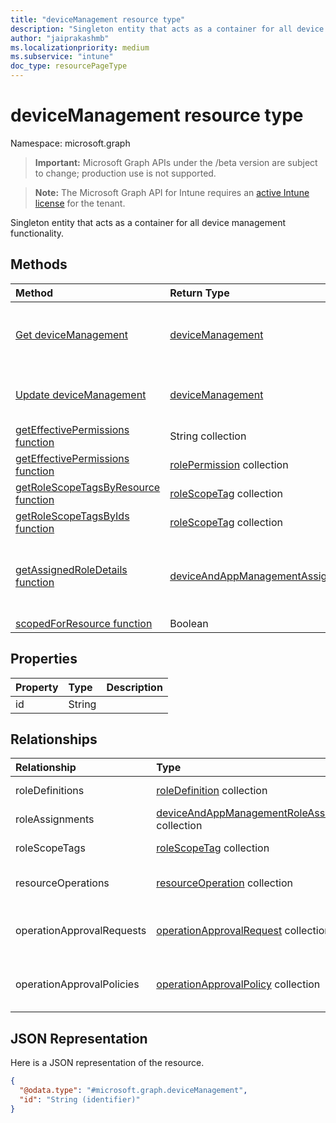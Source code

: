 ```yaml
---
title: "deviceManagement resource type"
description: "Singleton entity that acts as a container for all device management functionality."
author: "jaiprakashmb"
ms.localizationpriority: medium
ms.subservice: "intune"
doc_type: resourcePageType
---
```


# deviceManagement resource type

Namespace: microsoft.graph
> **Important:** Microsoft Graph APIs under the /beta version are subject to change; production use is not supported.

> **Note:** The Microsoft Graph API for Intune requires an [active Intune license](https://go.microsoft.com/fwlink/?linkid=839381) for the tenant.


Singleton entity that acts as a container for all device management functionality.

## Methods
|Method|Return Type|Description|
|:---|:---|:---|
|[Get deviceManagement](../api/intune-rbac-devicemanagement-get.md)|[deviceManagement](../resources/intune-rbac-devicemanagement.md)|Read properties and relationships of the [deviceManagement](../resources/intune-rbac-devicemanagement.md) object.|
|[Update deviceManagement](../api/intune-rbac-devicemanagement-update.md)|[deviceManagement](../resources/intune-rbac-devicemanagement.md)|Update the properties of a [deviceManagement](../resources/intune-rbac-devicemanagement.md) object.|
|[getEffectivePermissions function](../api/intune-rbac-devicemanagement-geteffectivepermissions.md)|String collection||
|[getEffectivePermissions function](../api/intune-rbac-devicemanagement-geteffectivepermissions.md)|[rolePermission](../resources/intune-rbac-rolepermission.md) collection||
|[getRoleScopeTagsByResource function](../api/intune-rbac-devicemanagement-getrolescopetagsbyresource.md)|[roleScopeTag](../resources/intune-rbac-rolescopetag.md) collection||
|[getRoleScopeTagsByIds function](../api/intune-rbac-devicemanagement-getrolescopetagsbyids.md)|[roleScopeTag](../resources/intune-rbac-rolescopetag.md) collection||
|[getAssignedRoleDetails function](../api/intune-rbac-devicemanagement-getassignedroledetails.md)|[deviceAndAppManagementAssignedRoleDetails](../resources/intune-rbac-deviceandappmanagementassignedroledetails.md)|Retrieves the assigned role definitions and role assignments of the currently authenticated user.|
|[scopedForResource function](../api/intune-rbac-devicemanagement-scopedforresource.md)|Boolean||

## Properties
|Property|Type|Description|
|:---|:---|:---|
|id|String||

## Relationships
|Relationship|Type|Description|
|:---|:---|:---|
|roleDefinitions|[roleDefinition](../resources/intune-rbac-roledefinition.md) collection|The Role Definitions.|
|roleAssignments|[deviceAndAppManagementRoleAssignment](../resources/intune-rbac-deviceandappmanagementroleassignment.md) collection|The Role Assignments.|
|roleScopeTags|[roleScopeTag](../resources/intune-rbac-rolescopetag.md) collection|The Role Scope Tags.|
|resourceOperations|[resourceOperation](../resources/intune-rbac-resourceoperation.md) collection|The Resource Operations.|
|operationApprovalRequests|[operationApprovalRequest](../resources/intune-rbac-operationapprovalrequest.md) collection|The Operation Approval Requests|
|operationApprovalPolicies|[operationApprovalPolicy](../resources/intune-rbac-operationapprovalpolicy.md) collection|The Operation Approval Policies|

## JSON Representation
Here is a JSON representation of the resource.
<!-- {
  "blockType": "resource",
  "keyProperty": "id",
  "@odata.type": "microsoft.graph.deviceManagement"
}
-->
``` json
{
  "@odata.type": "#microsoft.graph.deviceManagement",
  "id": "String (identifier)"
}
```
